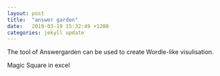 ```yaml
---
layout: post
title:  "answer garden"
date:   2019-03-19 15:32:49 +1200
categories: jekyll update
---
```

The tool of Answergarden can be used to create Wordle-like visulisation.

Magic Square  in excel
